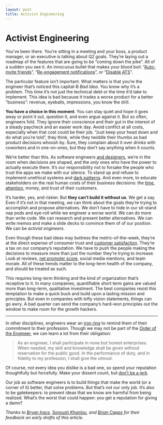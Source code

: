 ```yaml
---
layout: post
title: Activist Engineering
---
```


# Activist Engineering

You’ve been there. You’re sitting in a meeting and your boss, a product manager, or an executive is talking about Q2 goals. They’re laying out a roadmap of the features that are going to be “coming down the pike”. All of a sudden you see it. An innocuous bullet that makes your blood boil: “[Auto-invite friends](http://www.theverge.com/2013/4/30/4286090/path-is-spamming-address-books-with-unwanted-texts-and-robocalls)”, “[Re-engagement notifications](https://marco.org/2014/12/01/app-store-rule-5-6)”, or “[Disable ATS](https://www.dzombak.com/blog/2015/09/Nobody-is-using-App-Transport-Security--what-s-next-.html)”.

The particular feature isn’t important. What matters is that you’re the engineer that’s noticed this capital-B *Bad Idea*. You know why it’s a problem. This time it’s not just the technical debt or the time it’d take to implement. This idea is bad because it trades a worse product for a better “business”: revenue, eyeballs, impressions, you know the drill.

**You have a choice in this moment**. You can stay quiet and hope it goes away or point it out, question it, and even argue against it. But so often, engineers fold. They ignore their conscience and their gut in the interest of a steady paycheck and an easier work day. Avoid conflict at all costs, especially when that cost could be their job. “Just keep your head down and do what you’re told”, they think, while they twiddle their thumbs as bad product decisions whoosh by. Sure, they complain about it over drinks with coworkers and in one-on-ones, but they don’t say anything when it counts.

We’re better than this. As software engineers [and designers](https://vimeo.com/68470326), we’re in the room when decisions are shaped, and the *only* ones who have the power to actually execute them. It’s our responsibility not to forsake the people who trust the apps we make with our silence. To stand up and refuse to implement unethical systems and [dark patterns](http://darkpatterns.org). And even more, to educate stakeholders on the real human costs of their business decisions: the [time, attention](https://www.youtube.com/watch?v=uOgHE5nEq04), money, and trust of their customers.

It’s harder, yes, and riskier. But **they can’t build it without us**. We get a say. Even if it’s not in that meeting, we can think about the goals they’re trying to accomplish and propose alternatives. We don’t have to hide in our sit-stand nap pods and eye-roll while we engineer a worse world. We can do more than write code. We can research and present better alternatives. We can write memos and make a slide decks to convince them of of our position. We can be *activist engineers*.

Even though these bad ideas may buttress the metric-of-the-week, they’re at the direct expense of consumer trust and [customer satisfaction](https://en.wikipedia.org/wiki/Customer_satisfaction). They’re a tax on our company’s reputation. We have to push the people making the decisions to measure more than just the number they’re trying to increase. Look at reviews, [net promoter score](https://en.wikipedia.org/wiki/Net_Promoter), social media mentions, and team morale. All of these trends matter to the long-term health of the company, and should be treated as such.

This requires long-term thinking and the kind of organization that’s receptive to it. In many companies, quantifiable short term gains are valued more than long-term, qualitative investment. The best companies resist this temptation to make a quick buck and build upon a lasting mission and principles. But even in companies with lofty vision statements, things can go awry. A bad quarter can send the company’s hard-won principles out the window to make room for the growth hackers.


<hr>

In other disciplines, engineers wear an [iron ring](https://en.wikipedia.org/wiki/Engineer%27s_Ring) to remind them of their commitment to their profession. Though we may not be part of the [Order of the Engineer](https://en.wikipedia.org/wiki/Order_of_the_Engineer), we can learn a lot from their obligation:

> As an engineer, I shall participate in none but honest enterprises. When needed, my skill and knowledge shall be given without reservation for the public good. In the performance of duty, and in fidelity to my profession, I shall give the utmost.

Of course, not every idea you dislike is a bad one, so spend your reputation thoughtfully but forcefully. Make your dissent count, but [don’t be a jerk](https://meta.wikimedia.org/wiki/Don%27t_be_a_jerk).

Our job as software engineers is to build things that make the world (or a corner of it) better, that solve problems. But that’s not our only job. It’s also to be gatekeepers: to prevent ideas that we know are harmful from being realized. What’s the worst that could happen: you get a reputation for giving a damn?

*Thanks to [Bryan Irace](http://irace.me), [Soroush Khanlou](http://khanlou.com), and [Brian Capps](http://briancapps.org) for their feedback on early drafts of this article.*